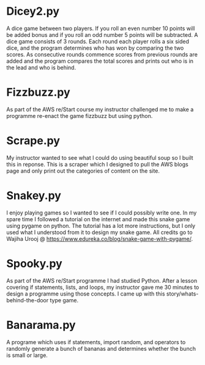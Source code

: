 # Dicey2.py

A dice game between two players.
If you roll an even number 10 points will be added bonus and if you roll an odd number 5 points will be subtracted.
A dice game consists of 3 rounds. Each round each player rolls a six sided dice, and the program determines who has won by comparing the two scores.
As consecutive rounds commence scores from previous rounds are added and the program compares the total scores and prints out who is in the lead and who is behind.

# Fizzbuzz.py

As part of the AWS re/Start course my instructor challenged me to make a programme re-enact the game fizzbuzz but using python.

# Scrape.py 

My instructor wanted to see what I could do using beautiful soup so I built this in reponse. This is a scraper which I designed to pull the AWS blogs page and only print out the categories of content on the site.

# Snakey.py

I enjoy playing games so I wanted to see if I could possibly write one. In my spare time I followed a tutorial on the internet and made this snake game using pygame on python. 
The tutorial has a lot more instructions, but I only used what I understood from it to design my snake game. 
All credits go to Wajiha Urooj @ https://www.edureka.co/blog/snake-game-with-pygame/.

# Spooky.py

As part of the AWS re/Start programme I had studied Python. After a lesson covering if statements, lists, and loops, my instructor gave me 30 minutes to design a programme using those concepts. I came up with this story/whats-behind-the-door type game.

# Banarama.py 

A programe which uses if statements, import random, and operators to randomly generate a bunch of bananas and determines whether the bunch is small or large. 
